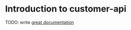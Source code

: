 # Introduction to customer-api

TODO: write [great documentation](http://jacobian.org/writing/what-to-write/)
